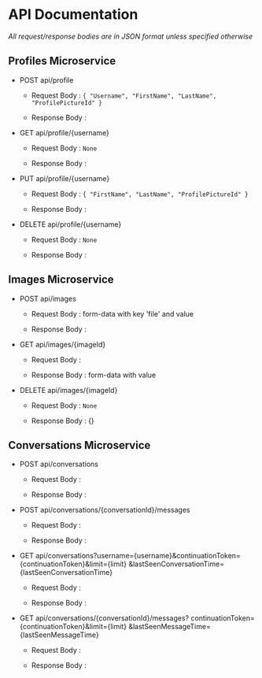 # API Documentation

_All request/response bodies are in JSON format unless specified otherwise_

## Profiles Microservice

- POST api/profile

   - Request Body :
`{
"Username",
"FirstName",
"LastName",
"ProfilePictureId"
}`
  
   - Response Body : 

- GET api/profile/{username}

   - Request Body : `None`
  
   - Response Body :
   
- PUT api/profile/{username}

   - Request Body : 
`{
"FirstName",
"LastName",
"ProfilePictureId"
}`
  
   - Response Body :

- DELETE api/profile/{username}

   - Request Body : `None`
  
   - Response Body :

## Images Microservice

- POST api/images

   - Request Body : form-data with key 'file' and value <Photo>
  
   - Response Body :

- GET api/images/{imageId}

   - Request Body :
  
   - Response Body : form-data with value <Photo>

- DELETE api/images/{imageId}

   - Request Body : `None` 
  
   - Response Body : {}

## Conversations Microservice

- POST api/conversations

   - Request Body : 
  
   - Response Body :

- POST api/conversations/{conversationId}/messages

   - Request Body :
  
   - Response Body :

- GET api/conversations?username={username}&continuationToken={continuationToken}&limit={limit}
&lastSeenConversationTime={lastSeenConversationTime}

   - Request Body :
  
   - Response Body :
   
- GET api/conversations/{conversationId}/messages? continuationToken={continuationToken}&limit={limit}
&lastSeenMessageTime={lastSeenMessageTime}

   - Request Body :
  
   - Response Body :

